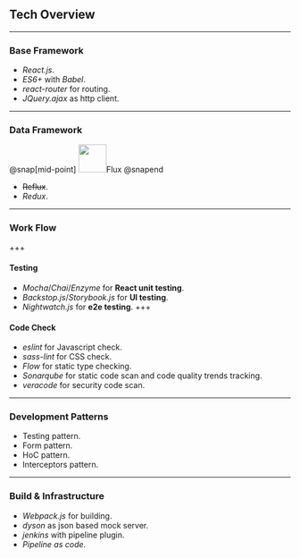 ## Tech Overview
---
### Base Framework
- *React.js*.
- *ES6+* with *Babel*. 
- *react-router* for routing.
- *JQuery.ajax* as http client.
---
### Data Framework
@snap[mid-point]
<a class="nav-home" >
    <img class="nav-logo" src="https://facebook.github.io/flux/img/flux_logo.svg" width="50" height="50">Flux</a>
@snapend
- ~~Reflux~~.
- *Redux*.
---
### Work Flow
+++
#### Testing
- *Mocha*/*Chai*/*Enzyme* for **React unit testing**.
- *Backstop.js*/*Storybook.js* for **UI testing**.
- *Nightwatch.js* for **e2e testing**.
+++
#### Code Check
- *eslint* for Javascript check.
- *sass-lint* for CSS check.
- *Flow* for static type checking.
- *Sonarqube* for static code scan and code quality trends tracking.
- *veracode* for security code scan.
---
### Development Patterns
- Testing pattern.
- Form pattern.
- HoC pattern.
- Interceptors pattern.
---
### Build & Infrastructure
- *Webpack.js* for building.
- *dyson* as json based mock server.
- *jenkins* with pipeline plugin.
- *Pipeline as code*.
